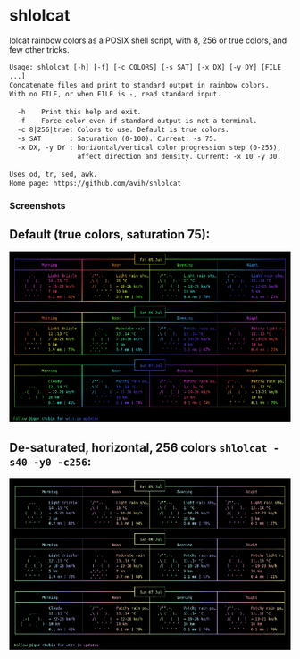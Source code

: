 # shlolcat
lolcat rainbow colors as a POSIX shell script, with 8, 256 or true colors,
and few other tricks.

```
Usage: shlolcat [-h] [-f] [-c COLORS] [-s SAT] [-x DX] [-y DY] [FILE ...]
Concatenate files and print to standard output in rainbow colors.
With no FILE, or when FILE is -, read standard input.

  -h    Print this help and exit.
  -f    Force color even if standard output is not a terminal.
  -c 8|256|true: Colors to use. Default is true colors.
  -s SAT       : Saturation (0-100). Current: -s 75.
  -x DX, -y DY : horizontal/vertical color progression step (0-255),
                 affect direction and density. Current: -x 10 -y 30.

Uses od, tr, sed, awk.
Home page: https://github.com/avih/shlolcat
```

### Screenshots

## Default (true colors, saturation 75):
![sgrtab screenshots using xterm](https://raw.githubusercontent.com/avih/auxiliary/master/images/shlolcat/default.png)

## De-saturated, horizontal, 256 colors `shlolcat -s40 -y0 -c256`:
![sgrtab screenshots using xterm](https://raw.githubusercontent.com/avih/auxiliary/master/images/shlolcat/custom.png)
